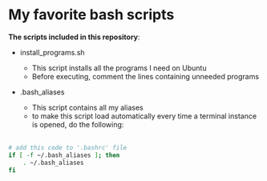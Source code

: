 # My favorite bash scripts

**The scripts included in this repository**:
- install_programs.sh
  - This script installs all the programs I need on Ubuntu
  - Before executing, comment the lines containing unneeded programs

- .bash_aliases
  - This script contains all my aliases
  - to make this script load automatically every time a terminal instance is opened, do the following:
   <br>
```bash
# add this code to '.bashrc' file
if [ -f ~/.bash_aliases ]; then
    . ~/.bash_aliases
fi    
```
